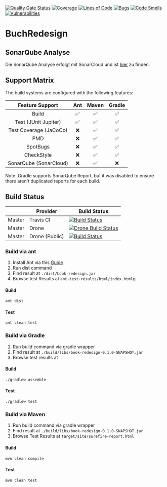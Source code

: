 [![Quality Gate Status](https://sonarcloud.io/api/project_badges/measure?project=softwartechnik_book-redesign&metric=alert_status)](https://sonarcloud.io/dashboard?id=softwartechnik_book-redesign)
[![Coverage](https://sonarcloud.io/api/project_badges/measure?project=softwartechnik_book-redesign&metric=coverage)](https://sonarcloud.io/dashboard?id=softwartechnik_book-redesign)
[![Lines of Code](https://sonarcloud.io/api/project_badges/measure?project=softwartechnik_book-redesign&metric=ncloc)](https://sonarcloud.io/dashboard?id=softwartechnik_book-redesign)
[![Bugs](https://sonarcloud.io/api/project_badges/measure?project=softwartechnik_book-redesign&metric=bugs)](https://sonarcloud.io/dashboard?id=softwartechnik_book-redesign)
[![Code Smells](https://sonarcloud.io/api/project_badges/measure?project=softwartechnik_book-redesign&metric=code_smells)](https://sonarcloud.io/dashboard?id=softwartechnik_book-redesign)
[![Vulnerabilities](https://sonarcloud.io/api/project_badges/measure?project=softwartechnik_book-redesign&metric=vulnerabilities)](https://sonarcloud.io/dashboard?id=softwartechnik_book-redesign)

# BuchRedesign

## SonarQube Analyse

Die SonarQube Analyse erfolgt mit SonarCloud und ist [hier](https://sonarcloud.io/dashboard?id=softwartechnik_book-redesign) zu finden.

## Support Matrix

The build systems are configured with the following features:

|     Feature Support    | Ant | Maven | Gradle |
|:----------------------:|:---:|:-----:|:------:|
|          Build         |  ✅  |   ✅   |    ✅   |
|  Test (JUnit Jupiter)  |  ✅  |   ✅   |    ✅   |
| Test Coverage (JaCoCo) |  ❌  |   ✅   |    ✅   |
|           PMD          |  ❌  |   ✅   |    ✅   |
|        SpotBugs        |  ❌  |   ✅   |    ✅   |
|       CheckStyle       |  ❌  |   ✅   |    ✅   |
| SonarQube (SonarCloud) |  ❌  |   ✅   |    ❌   |

Note: Gradle supports SonarQube Report, but it was disabled to ensure there aren't duplicated reports for each build.

## Build Status
|        | Provider | Build Status                                                                                                                                |
|--------|-----------|---------------------------------------------------------------------------------------------------------------------------------------------|
| Master | Travis CI | [![Build Status](https://travis-ci.com/softwartechnik/book-redesign.svg?branch=master)](https://travis-ci.com/softwartechnik/book-redesign) |
| Master | Drone | [![Drone Build Status](http://drone.pipeline/api/badges/SWTD-WS1920-God/BuchRedesign/status.svg?branch=master)](http://drone.pipeline/SWTD-WS1920-God/BuchRedesign) |
| Master | Drone (Public) | [![Build Status](https://drone.klauke-enterprises.com/api/badges/softwartechnik/book-redesign/status.svg)](https://drone.klauke-enterprises.com/softwartechnik/book-redesign) |

### Build via ant

1. Install Ant via this [Guide](https://ant.apache.org/manual/install.html)
2. Run dist command
3. Find result at `./dist/book-redesign.jar`
4. Browse test Results at `ant-test-results/html/index.html`g

#### Build
```shell script
ant dist
```

#### Test
```shell script
ant clean test
```

### Build via Gradle

1. Run build command via gradle wrapper
2. Find result at `./build/libs/book-redesign-0.1.0-SNAPSHOT.jar`
3. Browse test results at

#### Build
```shell script
./gradlew assemble
```

#### Test
```shell script
./gradlew test
```

### Build via Maven

1. Run build command via gradle wrapper
2. Find result at `./build/libs/book-redesign-0.1.0-SNAPSHOT.jar`
3. Browse Test Results at `target/site/surefire-report.html`

#### Build
```shell script
mvn clean compile
```

#### Test
```shell script
mvn clean test
```